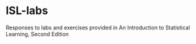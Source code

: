 # ISL-labs
Responses to labs and exercises provided in An Introduction to Statistical Learning, Second Edition
